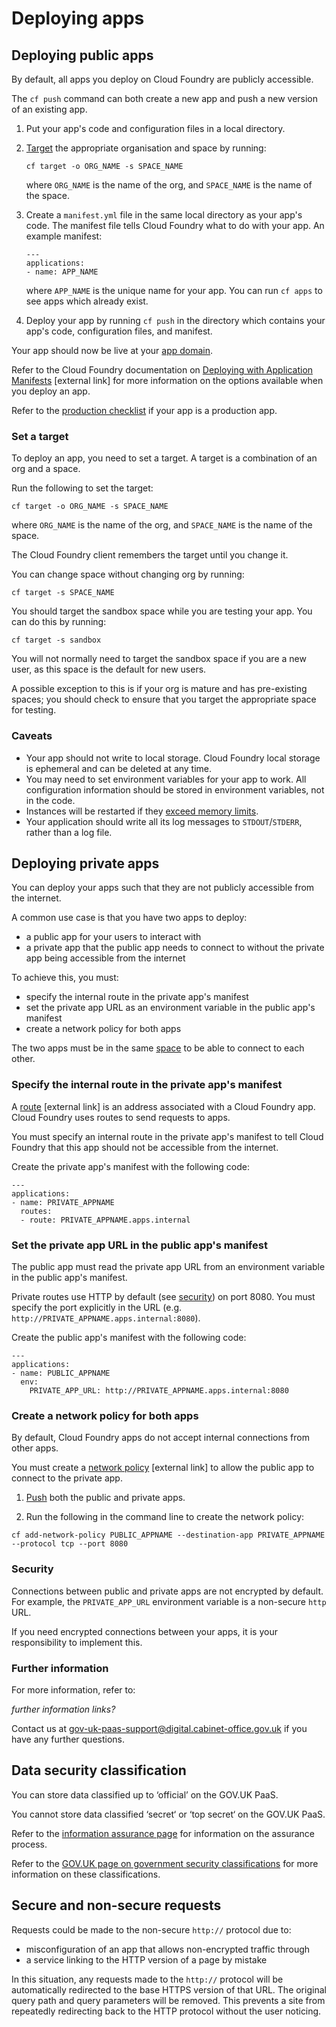 # Deploying apps

## Deploying public apps

By default, all apps you deploy on Cloud Foundry are publicly accessible.

The `cf push` command can both create a new app and push a new version of an existing app.

1. Put your app's code and configuration files in a local directory.

1. [Target](deploying_apps.html#set-a-target) the appropriate organisation and space by running:

    ```
    cf target -o ORG_NAME -s SPACE_NAME
    ```
    
    where `ORG_NAME` is the name of the org, and `SPACE_NAME` is the name of the space.

1. Create a `manifest.yml` file in the same local directory as your app's code. The manifest file tells Cloud Foundry what to do with your app. An example manifest:

    ```
    ---
    applications:
    - name: APP_NAME
    ```

    where `APP_NAME` is the unique name for your app. You can run `cf apps` to see apps which already exist.

1. Deploy your app by running `cf push` in the directory which contains your app's code, configuration files, and manifest.

Your app should now be live at your [app domain](/orgs_spaces_users.html#regions).

Refer to the Cloud Foundry documentation on [Deploying with Application Manifests](http://docs.cloudfoundry.org/devguide/deploy-apps/manifest.html) [external link] for more information on the options available when you deploy an app.

Refer to the [production checklist](deploying_apps.html#production-checklist) if your app is a production app.

### Set a target

To deploy an app, you need to set a target. A target is a combination of an org and a space.

Run the following to set the target:

```
cf target -o ORG_NAME -s SPACE_NAME
```

where `ORG_NAME` is the name of the org, and `SPACE_NAME` is the name of the space.

The Cloud Foundry client remembers the target until you change it.

You can change space without changing org by running:

```
cf target -s SPACE_NAME
```

You should target the sandbox space while you are testing your app. You can do this by running:

```
cf target -s sandbox
```

You will not normally need to target the sandbox space if you are a new user, as this space is the default for new users.

A possible exception to this is if your org is mature and has pre-existing spaces; you should check to ensure that you target the appropriate space for testing.

### Caveats
* Your app should not write to local storage. Cloud Foundry local storage is ephemeral and can be deleted at any time.
* You may need to set environment variables for your app to work. All configuration information should be stored in environment variables, not in the code.
* Instances will be restarted if they [exceed memory limits](managing_apps.html#quotas).
* Your application should write all its log messages to `STDOUT`/`STDERR`, rather than a log file.

## Deploying private apps

You can deploy your apps such that they are not publicly accessible from the internet.

A common use case is that you have two apps to deploy:

- a public app for your users to interact with
- a private app that the public app needs to connect to without the private app being accessible from the internet

To achieve this, you must:

- specify the internal route in the private app's manifest
- set the private app URL as an environment variable in the public app's manifest
- create a network policy for both apps

The two apps must be in the same [space](/orgs_spaces_users.html#spaces) to be able to connect to each other.

### Specify the internal route in the private app's manifest

A [route](https://docs.cloudfoundry.org/devguide/deploy-apps/routes-domains.html#routes) [external link] is an address associated with a Cloud Foundry app. Cloud Foundry uses routes to send requests to apps.

You must specify an internal route in the private app's manifest to tell Cloud Foundry that this app should not be accessible from the internet.

Create the private app's manifest with the following code:

```
---
applications:
- name: PRIVATE_APPNAME
  routes:
  - route: PRIVATE_APPNAME.apps.internal
```

### Set the private app URL in the public app's manifest

The public app must read the private app URL from an environment variable in the public app's manifest.

Private routes use HTTP by default (see [security](#security)) on port 8080. You must specify the port explicitly in the URL (e.g. `http://PRIVATE_APPNAME.apps.internal:8080`).

Create the public app's manifest with the following code:

```
---
applications:
- name: PUBLIC_APPNAME
  env:
    PRIVATE_APP_URL: http://PRIVATE_APPNAME.apps.internal:8080
```
### Create a network policy for both apps

By default, Cloud Foundry apps do not accept internal connections from other apps.

You must create a [network policy](https://docs.cloudfoundry.org/devguide/deploy-apps/cf-networking.html#create-policies) [external link] to allow the public app to connect to the private app. 

1. [Push](/deploying_apps.html#deployment-overview) both the public and private apps.

1. Run the following in the command line to create the network policy:

```
cf add-network-policy PUBLIC_APPNAME --destination-app PRIVATE_APPNAME --protocol tcp --port 8080
```

### Security

Connections between public and private apps are not encrypted by default. For example, the `PRIVATE_APP_URL` environment variable is a non-secure `http` URL.

If you need encrypted connections between your apps, it is your responsibility to implement this.

### Further information

For more information, refer to:

_further information links?_

Contact us at [gov-uk-paas-support@digital.cabinet-office.gov.uk](mailto:gov-uk-paas-support@digital.cabinet-office.gov.uk) if you have any further questions.

## Data security classification

You can store data classified up to ‘official’ on the GOV.UK PaaS.

You cannot store data classified ‘secret‘ or ‘top secret‘ on the GOV.UK PaaS.

Refer to the [information assurance page](https://www.cloud.service.gov.uk/ia) for information on the assurance process.

Refer to the [GOV.UK page on government security classifications](https://www.gov.uk/government/publications/government-security-classifications) for more information on these classifications.

## Secure and non-secure requests

Requests could be made to the non-secure `http://` protocol due to:

 * misconfiguration of an app that allows non-encrypted traffic through
 * a service linking to the HTTP version of a page by mistake

In this situation, any requests made to the `http://` protocol will be automatically redirected to the base HTTPS version of that URL. The original query path and query parameters will be removed. This prevents a site from repeatedly redirecting back to the HTTP protocol without the user noticing.
